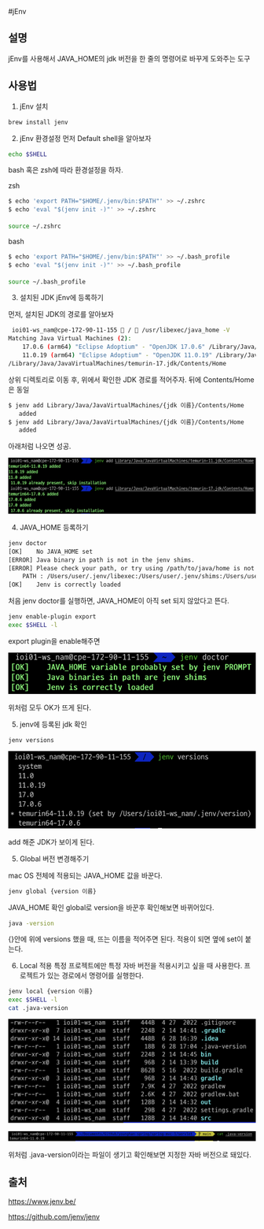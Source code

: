 #jEnv

## 설명 
jEnv를 사용해서 JAVA_HOME의 jdk 버전을 한 줄의 명령어로 바꾸게 도와주는 도구

## 사용법
1. jEnv 설치
~~~sh
brew install jenv
~~~

2. jEnv 환경설정
먼저 Default shell을 알아보자
~~~sh
echo $SHELL
~~~

bash 혹은 zsh에 따라 환경설정을 하자.

zsh
~~~sh
$ echo 'export PATH="$HOME/.jenv/bin:$PATH"' >> ~/.zshrc
$ echo 'eval "$(jenv init -)"' >> ~/.zshrc

source ~/.zshrc
~~~
bash
~~~sh
$ echo 'export PATH="$HOME/.jenv/bin:$PATH"' >> ~/.bash_profile
$ echo 'eval "$(jenv init -)"' >> ~/.bash_profile

source ~/.bash_profile
~~~

3. 설치된 JDK jEnv에 등록하기

먼저, 설치된 JDK의 경로를 알아보자 
~~~sh
 ioi01-ws_nam@cpe-172-90-11-155  /  /usr/libexec/java_home -V
Matching Java Virtual Machines (2):
    17.0.6 (arm64) "Eclipse Adoptium" - "OpenJDK 17.0.6" /Library/Java/JavaVirtualMachines/temurin-17.jdk/Contents/Home
    11.0.19 (arm64) "Eclipse Adoptium" - "OpenJDK 11.0.19" /Library/Java/JavaVirtualMachines/temurin-11.jdk/Contents/Home
/Library/Java/JavaVirtualMachines/temurin-17.jdk/Contents/Home
~~~
상위 디렉토리로 이동 후, 위에서 확인한 JDK 경로를 적어주자. 뒤에 Contents/Home은 동일
~~~sh
$ jenv add Library/Java/JavaVirtualMachines/{jdk 이름}/Contents/Home
   added
$ jenv add Library/Java/JavaVirtualMachines/{jdk 이름}/Contents/Home
   added
~~~

아래처럼 나오면 성공.

![jenv](../images/Java/jenv.png)

4. JAVA_HOME 등록하기
~~~sh
jenv doctor
[OK]	No JAVA_HOME set
[ERROR]	Java binary in path is not in the jenv shims.
[ERROR]	Please check your path, or try using /path/to/java/home is not a valid path to java installation.
	PATH : /Users/user/.jenv/libexec:/Users/user/.jenv/shims:/Users/user/.jenv/bin:/usr/local/bin:/usr/bin:/bin:/usr/sbin:/sbin
[OK]	Jenv is correctly loaded
~~~

처음 jenv doctor를 실행하면, JAVA_HOME이 아직 set 되지 않았다고 뜬다. 

~~~sh
jenv enable-plugin export
exec $SHELL -l
~~~
export plugin을 enable해주면 

![jenvdoctor](../images/Java/jenvdoctor.png)

위처럼 모두 OK가 뜨게 된다. 

5. jenv에 등록된 jdk 확인
~~~sh
jenv versions
~~~


![jenvV](../images/Java/jenvversion.png)

add 해준 JDK가 보이게 된다. 

5. Global 버전 변경해주기

mac OS 전체에 적용되는 JAVA_HOME 값을 바꾼다.
~~~sh
jenv global {version 이름}
~~~

JAVA_HOME 확인
global로 version을 바꾼후 확인해보면 바뀌어있다.
~~~sh
java -version
~~~

{}안에 위에 versions 했을 때, 뜨는 이름을 적어주면 된다. 적용이 되면 옆에 set이 붙는다.

6. Local 적용
특정 프로젝트에만 특정 자바 버전을 적용시키고 싶을 때 사용한다. 
프로젝트가 있는 경로에서 명령어를 실행한다.
~~~sh
jenv local {version 이름}
exec $SHELL -l
cat .java-version
~~~
![jenvlocal](../images/Java/jenvlocal.png)

![jenvlocaljv](../images/Java/localjavaversion.png)

위처럼 .java-version이라는 파일이 생기고 확인해보면 지정한 자바 버전으로 돼있다.




## 출처
https://www.jenv.be/

https://github.com/jenv/jenv